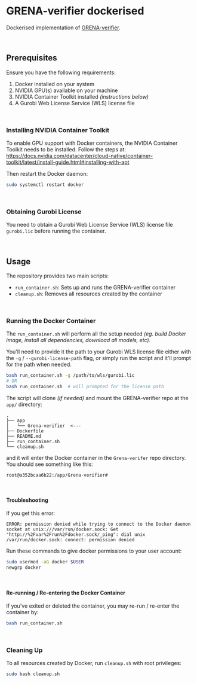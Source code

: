 # GRENA-verifier dockerised

Dockerised implementation of [GRENA-verifier](https://github.com/Grena-verifier/Grena-verifier).

<br>

## Prerequisites

Ensure you have the following requirements:

1. Docker installed on your system
1. NVIDIA GPU(s) available on your machine
1. NVIDIA Container Toolkit installed _(instructions below)_
1. A Gurobi Web License Service (WLS) license file

<br>

### Installing NVIDIA Container Toolkit

To enable GPU support with Docker containers, the NVIDIA Container Toolkit needs to be installed. Follow the steps at: https://docs.nvidia.com/datacenter/cloud-native/container-toolkit/latest/install-guide.html#installing-with-apt

Then restart the Docker daemon:

```bash
sudo systemctl restart docker
```

<br>

### Obtaining Gurobi License

You need to obtain a Gurobi Web License Service (WLS) license file `gurobi.lic` before running the container.

<br>

## Usage

The repository provides two main scripts:

-   `run_container.sh`: Sets up and runs the GRENA-verifier container
-   `cleanup.sh`: Removes all resources created by the container

<br>

### Running the Docker Container

The `run_container.sh` will perform all the setup needed _(eg. build Docker image, install all dependencies, download all models, etc)_.

You'll need to provide it the path to your Gurobi WLS license file either with the `-g` / `--gurobi-license-path` flag, or simply run the script and it'll prompt for the path when needed.

```bash
bash run_container.sh -g /path/to/wls/gurobi.lic
# OR
bash run_container.sh  # will prompted for the license path
```

The script will clone _(if needed)_ and mount the GRENA-verifier repo at the `app/` directory:

```
.
├── app
│   └── Grena-verifier  <---
├── Dockerfile
├── README.md
├── run_container.sh
└── cleanup.sh
```

and it will enter the Docker container in the `Grena-verifer` repo directory. You should see something like this:

```
root@a352bcaa6b22:/app/Grena-verifier#
```

<br>

#### Troubleshooting

If you get this error:

```
ERROR: permission denied while trying to connect to the Docker daemon socket at unix:///var/run/docker.sock: Get "http://%2Fvar%2Frun%2Fdocker.sock/_ping": dial unix /var/run/docker.sock: connect: permission denied
```

Run these commands to give docker permissions to your user account:

```bash
sudo usermod -aG docker $USER
newgrp docker
```

<br>

#### Re-running / Re-entering the Docker Container

If you've exited or deleted the container, you may re-run / re-enter the container by:

```bash
bash run_container.sh
```

<br>

### Cleaning Up

To all resources created by Docker, run `cleanup.sh` with root privileges:

```bash
sudo bash cleanup.sh
```
